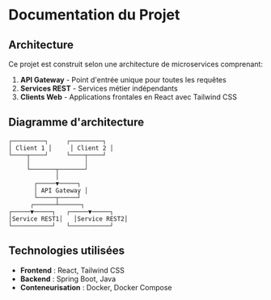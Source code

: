 # Documentation du Projet

## Architecture

Ce projet est construit selon une architecture de microservices comprenant:

1. **API Gateway** - Point d'entrée unique pour toutes les requêtes
2. **Services REST** - Services métier indépendants
3. **Clients Web** - Applications frontales en React avec Tailwind CSS

## Diagramme d'architecture

```
┌─────────┐     ┌─────────┐
│ Client 1 │     │ Client 2 │
└────┬────┘     └────┬────┘
     │               │
     └───────┬───────┘
             │
       ┌─────▼─────┐
       │ API Gateway │
       └─────┬─────┘
      ┌──────┴──────┐
┌─────▼─────┐   ┌─────▼─────┐
│Service REST1│   │Service REST2│
└───────────┘   └───────────┘
```

## Technologies utilisées

- **Frontend** : React, Tailwind CSS
- **Backend** : Spring Boot, Java
- **Conteneurisation** : Docker, Docker Compose
